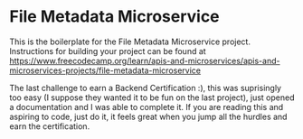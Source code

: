 # File Metadata Microservice

This is the boilerplate for the File Metadata Microservice project. Instructions for building your project can be found at https://www.freecodecamp.org/learn/apis-and-microservices/apis-and-microservices-projects/file-metadata-microservice

The last challenge to earn a Backend Certification :), this was suprisingly too easy (I suppose they wanted it to be fun on the last project), just opened a documentation and I was able to complete it. If you are reading this and aspiring to code, just do it, it feels great when you jump all the hurdles and earn the certification.